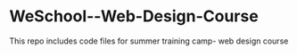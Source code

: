 # WeSchool--Web-Design-Course
This repo includes code files for summer training camp- web design course
